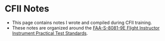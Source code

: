 # CFII Notes

* This page contains notes I wrote and compiled during CFII training.
* These notes are organized around the [FAA-S-8081-9E Flight Instructor Instrument Practical Test Standards](https://www.faa.gov/training_testing/testing/acs/cfi_instrument_pts_9.pdf).
